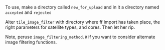 To use, make a directory called `new_for_upload` and in it a directory named `accepted` and `rejected`  
  
Alter `tile_image_filter` with directory where ff import has taken place, the right parameters for satellite types, and cores. Then let her rip.  
  
Note, peruse `image_filtering_method.R` if you want to consider alternate image filtering functions.


